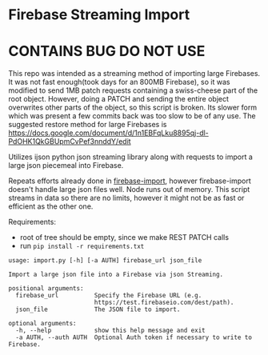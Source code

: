 Firebase Streaming Import
===========================

CONTAINS BUG DO NOT USE
=======================

This repo was intended as a streaming method of importing large Firebases.  It was not fast enough(took days for an 800MB Firebase), so it was modified to send 1MB patch requests containing a swiss-cheese part of the root object.  However, doing a PATCH and sending the entire object overwrites other parts of the object, so this script is broken.  Its slower form which was present a few commits back was too slow to be of any use.  The suggested restore method for large Firebases is https://docs.google.com/document/d/1n1EBFqLku8895qj-dl-PdOHK1QkGBUpmCvPef3nnddY/edit

Utilizes ijson python json streaming library along with requests to import a large json piecemeal into Firebase.

Repeats efforts already done in [firebase-import](https://github.com/firebase/firebase-import), however firebase-import doesn't handle large json files well.  Node runs out of memory.  This script streams in data so there are no limits, however it might not be as fast or efficient as the other one.

Requirements: 
- root of tree should be empty, since we make REST PATCH calls
- run `pip install -r requirements.txt`

```
usage: import.py [-h] [-a AUTH] firebase_url json_file

Import a large json file into a Firebase via json Streaming.

positional arguments:
  firebase_url          Specify the Firebase URL (e.g.
                        https://test.firebaseio.com/dest/path).
  json_file             The JSON file to import.

optional arguments:
  -h, --help            show this help message and exit
  -a AUTH, --auth AUTH  Optional Auth token if necessary to write to Firebase.
```
